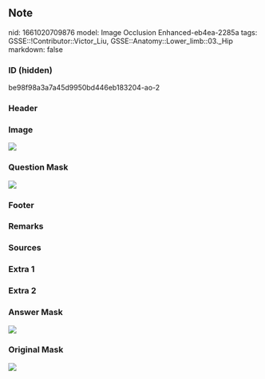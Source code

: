 ## Note
nid: 1661020709876
model: Image Occlusion Enhanced-eb4ea-2285a
tags: GSSE::!Contributor::Victor_Liu, GSSE::Anatomy::Lower_limb::03._Hip
markdown: false

### ID (hidden)
be98f98a3a7a45d9950bd446eb183204-ao-2

### Header


### Image
<img src="tmphgem35q1.png">

### Question Mask
<img src="be98f98a3a7a45d9950bd446eb183204-ao-2-Q.svg">

### Footer


### Remarks


### Sources


### Extra 1


### Extra 2


### Answer Mask
<img src="be98f98a3a7a45d9950bd446eb183204-ao-2-A.svg">

### Original Mask
<img src="be98f98a3a7a45d9950bd446eb183204-ao-O.svg">
